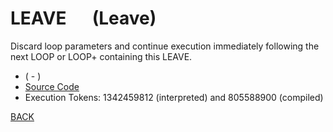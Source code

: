 # LEAVE &emsp; (Leave)
Discard loop parameters and continue execution immediately following the next LOOP or LOOP+ containing this LEAVE.
* ( - )
* [Source Code](../words/core/Leave.cs)
* Execution Tokens: 1342459812 (interpreted) and 805588900 (compiled)


[BACK](builtins.md#Leave)
